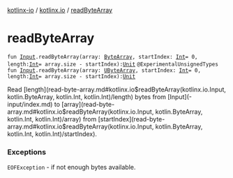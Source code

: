 [kotlinx-io](../index.md) / [kotlinx.io](index.md) / [readByteArray](./read-byte-array.md)

# readByteArray

`fun `[`Input`](-input/index.md)`.readByteArray(array: `[`ByteArray`](https://kotlinlang.org/api/latest/jvm/stdlib/kotlin/-byte-array/index.html)`, startIndex: `[`Int`](https://kotlinlang.org/api/latest/jvm/stdlib/kotlin/-int/index.html)` = 0, length: `[`Int`](https://kotlinlang.org/api/latest/jvm/stdlib/kotlin/-int/index.html)` = array.size - startIndex): `[`Unit`](https://kotlinlang.org/api/latest/jvm/stdlib/kotlin/-unit/index.html)
`@ExperimentalUnsignedTypes fun `[`Input`](-input/index.md)`.readByteArray(array: `[`UByteArray`](https://kotlinlang.org/api/latest/jvm/stdlib/kotlin/-u-byte-array/index.html)`, startIndex: `[`Int`](https://kotlinlang.org/api/latest/jvm/stdlib/kotlin/-int/index.html)` = 0, length: `[`Int`](https://kotlinlang.org/api/latest/jvm/stdlib/kotlin/-int/index.html)` = array.size - startIndex): `[`Unit`](https://kotlinlang.org/api/latest/jvm/stdlib/kotlin/-unit/index.html)

Read [length](read-byte-array.md#kotlinx.io$readByteArray(kotlinx.io.Input, kotlin.ByteArray, kotlin.Int, kotlin.Int)/length) bytes from [Input](-input/index.md) to [array](read-byte-array.md#kotlinx.io$readByteArray(kotlinx.io.Input, kotlin.ByteArray, kotlin.Int, kotlin.Int)/array) from [startIndex](read-byte-array.md#kotlinx.io$readByteArray(kotlinx.io.Input, kotlin.ByteArray, kotlin.Int, kotlin.Int)/startIndex).

### Exceptions

`EOFException` - if not enough bytes available.